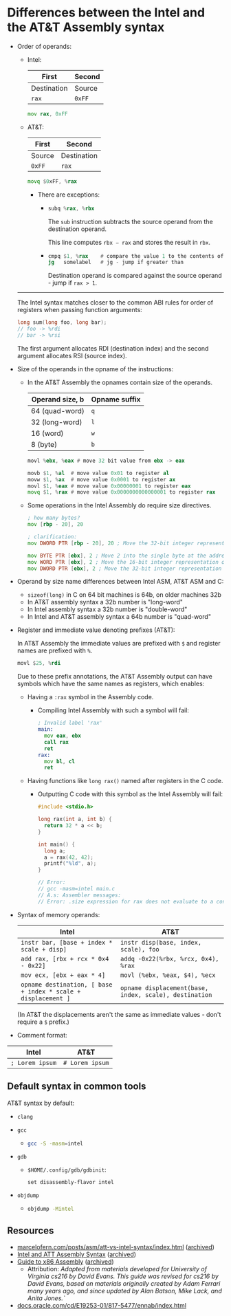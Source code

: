 # Differences between the Intel and the AT&T Assembly syntax

- Order of operands:

    - Intel:

        | First       | Second |
        | ----------- | ------ |
        | Destination | Source |
        | `rax`       | `0xFF` |

        ```asm
        mov rax, 0xFF
        ```

    - AT&T:

        | First  | Second      |
        | ------ | ----------- |
        | Source | Destination |
        | `0xFF` | `rax`       |

        ```asm
        movq $0xFF, %rax
        ```

        - There are exceptions:

            - ```asm
              subq %rax, %rbx
              ```

                The `sub` instruction subtracts the source operand from the destination operand.

                This line computes `rbx − rax` and stores the result in `rbx`.

            - ```asm
              cmpq $1, %rax    # compare the value 1 to the contents of rax
              jg   somelabel   # jg - jump if greater than
              ```

                Destination operand is compared against the source operand - jump if `rax > 1`.

    ***

    The Intel syntax matches closer to the common ABI rules for order of registers when passing function arguments:

    ```c
    long sum(long foo, long bar);
    // foo -> %rdi
    // bar -> %rsi
    ```

    The first argument allocates RDI (destination index) and the second argument allocates RSI (source index).

- Size of the operands in the opname of the instructions:

    - In the AT&T Assembly the opnames contain size of the operands.

        | Operand size, b | Opname suffix |
        | --------------- | ------------- |
        | 64 (quad-word)  | `q`           |
        | 32 (long-word)  | `l`           |
        | 16 (word)       | `w`           |
        | 8 (byte)        | `b`           |

        ```asm
        movl %ebx, %eax # move 32 bit value from ebx -> eax
        ```

        ```asm
        movb $1, %al  # move value 0x01 to register al
        movw $1, %ax  # move value 0x0001 to register ax
        movl $1, %eax # move value 0x00000001 to register eax
        movq $1, %rax # move value 0x0000000000000001 to register rax
        ```

    - Some operations in the Intel Assembly do require size directives.

        ```asm
        ; how many bytes?
        mov [rbp - 20], 20

        ; clarification:
        mov DWORD PTR [rbp - 20], 20 ; Move the 32-bit integer representation of 20 into 4 bytes starting at the address RBP - 20.

        mov BYTE PTR [ebx], 2 ; Move 2 into the single byte at the address stored in EBX.
        mov WORD PTR [ebx], 2 ; Move the 16-bit integer representation of 2 into the 2 bytes starting at the address in EBX.
        mov DWORD PTR [ebx], 2 ; Move the 32-bit integer representation of 2 into the 4 bytes starting at the address in EBX.
        ```

- Operand by size name differences between Intel ASM, AT&T ASM and C:

    - `sizeof(long)` in C on 64 bit machines is 64b, on older machines 32b
    - In AT&T assembly syntax a 32b number is "long-word"
    - In Intel assembly syntax a 32b number is "double-word"
    - In Intel and AT&T assembly syntax a 64b number is "quad-word"

- Register and immediate value denoting prefixes (AT&T):

    In AT&T Assembly the immediate values are prefixed with `$` and register names are prefixed with `%`.

    ```asm
    movl $25, %rdi
    ```

    Due to these prefix annotations, the AT&T Assembly output can have symbols which have the same names as registers, which enables:

    - Having a `:rax` symbol in the Assembly code.

        - Compiling Intel Assembly with such a symbol will fail:

            ```asm
            ; Invalid label 'rax'
            main:
              mov eax, ebx
              call rax
              ret
            rax:
              mov bl, cl
              ret
            ```

    - Having functions like `long rax()` named after registers in the C code.

        - Outputting C code with this symbol as the Intel Assembly will fail:

            ```c
            #include <stdio.h>

            long rax(int a, int b) {
              return 32 * a << b;
            }

            int main() {
              long a;
              a = rax(42, 42);
              printf("%ld", a);
            }

            // Error:
            // gcc -masm=intel main.c
            // A.s: Assembler messages:
            // Error: .size expression for rax does not evaluate to a constant
            ```

- Syntax of memory operands:

    | Intel                                                         | AT&T                                                   |
    | ------------------------------------------------------------- | ------------------------------------------------------ |
    | `instr bar, [base + index * scale + disp]`                    | `instr disp(base, index, scale), foo`                  |
    | `add rax, [rbx + rcx * 0x4 - 0x22]`                           | `addq -0x22(%rbx, %rcx, 0x4), %rax`                    |
    | `mov ecx, [ebx + eax * 4]`                                    | `movl (%ebx, %eax, $4), %ecx`                          |
    | `opname destination, [ base + index * scale + displacement ]` | `opname displacement(base, index, scale), destination` |

    (In AT&T the displacements aren't the same as immediate values - don't require a `$` prefix.)

- Comment format:

| Intel           | AT&T            |
| --------------- | --------------- |
| `; Lorem ipsum` | `# Lorem ipsum` |

## Default syntax in common tools

AT&T syntax by default:

- `clang`
- `gcc`
    - ```sh
      gcc -S -masm=intel
      ```
- `gdb`

    - `$HOME/.config/gdb/gdbinit`:

        ```
        set disassembly-flavor intel
        ```

- `objdump`

    - ```sh
      objdump -Mintel
      ```

## Resources

- [marcelofern.com/posts/asm/att-vs-intel-syntax/index.html](https://marcelofern.com/posts/asm/att-vs-intel-syntax/index.html) ([archived](https://archive.is/MmoR0))
- [Intel and ATT Assembly Syntax](https://homes.cs.washington.edu/~bodik/ucb/cs164/cs164-fall-2003/assembly.html) ([archived](https://archive.is/hesf4))
- [Guide to x86 Assembly](https://www.cs.virginia.edu/~evans/cs216/guides/x86.html) ([archived](https://archive.is/GtsZV))
    - Attribution: _Adapted from materials developed for University of Virginia cs216 by David Evans. This guide was revised for cs216 by David Evans, based on materials originally created by Adam Ferrari many years ago, and since updated by Alan Batson, Mike Lack, and Anita Jones.`_
- [docs.oracle.com/cd/E19253-01/817-5477/ennab/index.html](https://docs.oracle.com/cd/E19253-01/817-5477/ennab/index.html)
